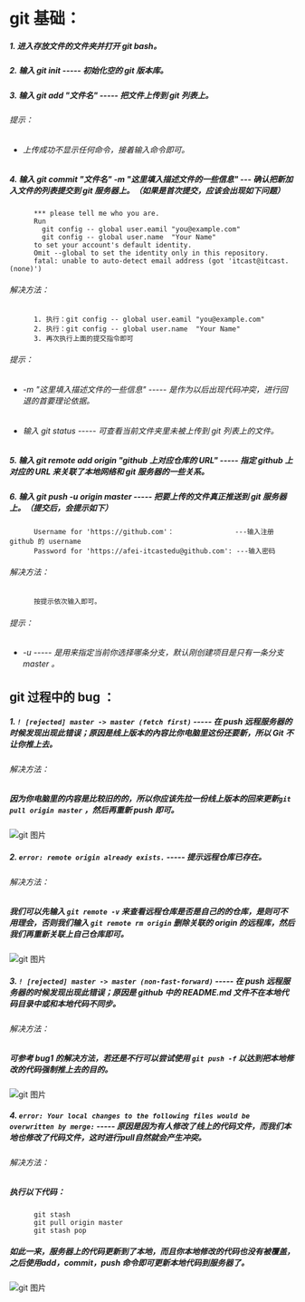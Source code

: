 # git 基础：
##### 1. 进入存放文件的文件夹并打开 git bash。
##### 2. 输入 git init ----- 初始化空的 git 版本库。
##### 3. 输入 git add "文件名" ----- 把文件上传到 git 列表上。
###### 提示：
* ###### 上传成功不显示任何命令，接着输入命令即可。
##### 4. 输入 git commit "文件名" -m "这里填入描述文件的一些信息" --- 确认把新加入文件的列表提交到 git 服务器上。（如果是首次提交，应该会出现如下问题）
```
      *** please tell me who you are.
      Run
        git config -- global user.eamil "you@example.com"
        git config -- global user.name  "Your Name"
      to set your account's default identity.
      Omit --global to set the identity only in this repository.
      fatal: unable to auto-detect email address (got 'itcast@itcast.(none)')
```
###### 解决方法：
```
      1. 执行：git config -- global user.eamil "you@example.com"
      2. 执行：git config -- global user.name  "Your Name"
      3. 再次执行上面的提交指令即可
```
###### 提示：
* ###### -m "这里填入描述文件的一些信息" ----- 是作为以后出现代码冲突，进行回退的首要理论依据。
* ###### 输入 git status ----- 可查看当前文件夹里未被上传到 git 列表上的文件。
##### 5. 输入 git remote add origin "github 上对应仓库的 URL" ----- 指定 github 上对应的 URL 来关联了本地网络和 git 服务器的一些关系。
##### 6. 输入 git push -u origin master ----- 把要上传的文件真正推送到 git 服务器上。（提交后，会提示如下）
```
      Username for 'https://github.com'：               ---输入注册 github 的 username
      Password for 'https://afei-itcastedu@github.com': ---输入密码
```
###### 解决方法：
```
      按提示依次输入即可。
```       
###### 提示：
* ###### -u ----- 是用来指定当前你选择哪条分支，默认刚创建项目是只有一条分支 master 。

## git 过程中的 bug ：
##### 1. ```! [rejected] master -> master (fetch first)``` ----- 在 push 远程服务器的时候发现出现此错误；原因是线上版本的內容比你电脑里这份还要新，所以 Git 不让你推上去。 
###### 解决方法：
##### 因为你电脑里的内容是比较旧的的，所以你应该先拉一份线上版本的回來更新```git pull origin master``` ，然后再重新 push 即可。
![git 图片](https://github.com/JackyST0/Markdown/blob/master/bug%201.png)
##### 2. ```error: remote origin already exists.``` ----- 提示远程仓库已存在。
###### 解决方法：
##### 我们可以先输入 ```git remote -v``` 来查看远程仓库是否是自己的的仓库，是则可不用理会，否则我们输入 ```git remote rm origin``` 删除关联的 origin 的远程库，然后我们再重新关联上自己仓库即可。
![git 图片](https://github.com/JackyST0/Markdown/blob/master/bug%202.png)
##### 3. ```! [rejected] master -> master (non-fast-forward)``` ----- 在 push 远程服务器的时候发现出现此错误；原因是 github 中的 README.md 文件不在本地代码目录中或和本地代码不同步。
###### 解决方法：
##### 可参考 bug1 的解决方法，若还是不行可以尝试使用 ```git push -f``` 以达到把本地修改的代码强制推上去的目的。
![git 图片](https://github.com/JackyST0/Markdown/blob/master/bug%203%20.png)
##### 4. ```error: Your local changes to the following files would be overwritten by merge:``` ----- 原因是因为有人修改了线上的代码文件，而我们本地也修改了代码文件，这时进行pull自然就会产生冲突。
###### 解决方法：
##### 执行以下代码：
```
      git stash
      git pull origin master
      git stash pop
```
##### 如此一来，服务器上的代码更新到了本地，而且你本地修改的代码也没有被覆盖，之后使用add，commit，push 命令即可更新本地代码到服务器了。
![git 图片](https://github.com/JackyST0/Markdown/blob/master/bug%204.png)




